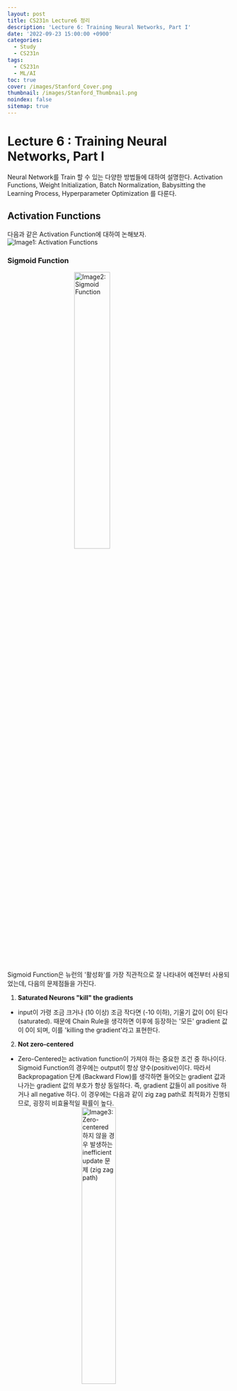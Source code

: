 ```yaml
---
layout: post
title: CS231n Lecture6 정리
description: 'Lecture 6: Training Neural Networks, Part I'
date: '2022-09-23 15:00:00 +0900'
categories:
  - Study
  - CS231n
tags:
  - CS231n
  - ML/AI
toc: true
cover: /images/Stanford_Cover.png
thumbnail: /images/Stanford_Thumbnail.png
noindex: false
sitemap: true
---
```


# Lecture 6 : Training Neural Networks, Part I
Neural Network를 Train 할 수 있는 다양한 방법들에 대하여 설명한다. Activation Functions, Weight Initialization, Batch Normalization, Babysitting the Learning Process, Hyperparameter Optimization 를 다룬다. 

<!-- more -->

## Activation Functions
다음과 같은 Activation Function에 대하여 논해보자.
 <img src='../../../../images/post/CS231n_Lecture6_Img1.jpg' alt='Image1: Activation Functions' style="display: block; margin: 0 auto"> </img>

### Sigmoid Function
 <img src='../../../../images/post/CS231n_Lecture6_Img2.jpg' alt='Image2: Sigmoid Function' style="display: block; margin: 0 auto; width: 40% ; height: 40%"> </img>

Sigmoid Function은 뉴런의 '활성화'를 가장 직관적으로 잘 나타내어 예전부터 사용되었는데, 다음의 문제점들을 가진다. 

1) **Saturated Neurons "kill" the gradients**
- input이 가령 조금 크거나 (10 이상) 조금 작다면 (-10 이하), 기울기 값이 0이 된다 (saturated). 때문에 Chain Rule을 생각하면 이후에 등장하는 '모든' gradient 값이 0이 되며, 이를 'killing the gradient'라고 표현한다. 

2) **Not zero-centered**
- Zero-Centered는 activation function이 가져야 하는 중요한 조건 중 하나이다. Sigmoid Function의 경우에는 output이 항상 양수(positive)이다. 따라서 Backpropagation 단계 (Backward Flow)를 생각하면 들어오는 gradient 값과 나가는 gradient 값의 부호가 항상 동일하다. 즉, gradient 값들이 all positive 하거나 all negative 하다. 이 경우에는 다음과 같이 zig zag path로 최적화가 진행되므로, 굉장히 비효율적일 확률이 높다.
 <img src='../../../../images/post/CS231n_Lecture6_Img3.jpg' alt='Image3: Zero-centered 하지 않을 경우 발생하는 inefficient update 문제 (zig zag path)' style="display: block; margin: 0 auto; width: 40% ; height: 40%"> </img>

3) exp() is computationally expensive

위의 $tanh(x)$ function은 zero centered 라는 점에서 sigmoid function 보다 좋지만, saturated 되었을 때 발생하는 gradient killing 문제는 해결되지 않았다. 

### ReLU Function (Rectified Linear Unit)
 <img src='../../../../images/post/CS231n_Lecture6_Img4.jpg' alt='Image4: ReLU Function' style="display: block; margin: 0 auto; width: 40% ; height: 40%"> </img>

ReLU function은 + region 에서 saturate 되지 않고, very computationally efficient 하며, sigmoid와 tanh에 비해 빨리 수렴한다(약 6배)는 장점이 있지만, zero-centered 하지 않다. 절반의 영역(- region)에서 saturate 되므로, 아주 작은 양의 bias를 통해 ReLU neuron을 initialize 하는 것이 좋다. 

ReLU function의 문제들을 극복하기 위하여 Leaky ReLU(saturate 하지 않으며, 따라서 뉴런이 "죽지" 않는다), ELU(Leaky ReLU에 비해 노이즈에 강하지만 computationally expensive한 exp 연산이 필요함) 등을 이용한다.

### 요약
- **ReLU** 를 이용하라. (learning rate의 선정에 유의한다)
- **Leaky ReLU, Maxout, ELU**를 시도해봐라.
- tanh 를 시도해 보되, 큰 기대는 하지 마라.
- **Sigmoid는 사용하지 마라**

## Weight Initialization
Fully Connected Net 에서 등장하는 weight $W$ 는 모델이 학습을 통하여 최적의 값을 정해 나간다(backprop). 그렇다면, 처음에는 어떤 값들로 초기화를 해 주어야 하는가?

Idea 1 ) **W = 0** init  
모든 값들을 0으로 초기화하는 방법은 어떨까. 결론적으로, 이는 **절대 하지 말아야 하는 방법**이다. 이 경우에는 모든 뉴런들이 같은 행위를 하여, 결국 같은 gradient 값을 가지며, 같은 양만큼 update 될 것이다. 따라서 많은 뉴런이 전혀 의미가 없어진다. 

Idea 2 ) **Small Random Numbers** init  
가령 `weight_scale` 같은 걸 지정하여 `W = np.random.randn(D, H) * weight_scale` 와 같이 랜덤하게 주는 방법이다. 이 경우는 작은 네트워크에선 잘 들어맞지만, **네트워크가 깊어질수록 문제**가 생긴다. `weight_scale`의 정도에 따라 초기 값들이 작으면 계속해서 작은 gradient가 만들어져 작은 값을 넘겨준다(backprop). 따라서 최종적으로 모든 뉴런의 activation이 0으로 몰리게 된다. (모든 뉴런이 죽음) 초기 값들이 크다면, activation이 모두 1이나 -1로 몰리게 된다. (모든 뉴런이 포화) 두 경우 다 네트워크의 층이 의미가 없어지는 방향이므로 좋지 못하다.

Idea 3 ) **Xavier** init  
input의 variance와 output의 variance를 같게 유지하자는 것이 목표인데, 결과적으로 굉장히 잘 들어맞는다! 각 layer의 입력에 대략적인 unit gaussian 형태가 입력되기 때문에 위에서 언급한 문제가 발생하는 것을 방지한다. 단 ReLU를 사용할 때에는 절반의 뉴런이 어차피 죽게 되기 때문에, 추가적으로 /2 를 붙여주어야 한다. 

강의에서 General Rule of Thumb으로, Xavier부터 시작하라는 조언을 해 주었다.

## Batch Normalization
- **배치 단위로 입력 데이터를 (각 dimension에 대하여) 정규화**시키는 행위를 의미한다. (아래 사진 참고)
<img src='../../../../images/post/CS231n_Lecture6_Img5.jpg' alt='Image5: Batch Normalization' style="display: block; margin: 0 auto; width: 80% ; height: 80%"> </img>

- 참고로, dimension(feature) 단위로 mean과 std를 계산하여 정규화를 진행하는 Batch Normalization과 다르게, **Layer Normalization**이라는 놈은 batch 단위로 mean과 std를 계산하여 정규화한다. 이외에도 다양한 Normalization 기법이 존재하는데, 아래의 직관적인 그림이 많은 도움이 되었다. Batch의 크기가 결과에 유의미한 영향을 주는 Batch Normalization과는 달리, **Layer Normalization은 Batch의 크기와 결과가 무관**하다. (즉, hyperparameter 하나가 줄어드니까 이득!)

<img src='../../../../images/post/CS231n_Lecture6_Img6.png' alt='Image6: 다양한 Normalization' style="display: block; margin: 0 auto"> </img>

- 주로 Fully Connected Layer나 Convolutional Layer 이후에, 그리고 nonlinearity 이전에 적용한다.
- $\gamma, \beta$ 의 parameter들을 이용하여 최종적으로 $y_i$를 scale 및 shift 하며, $\gamma$와 $\beta$는 BN의 backpropagation을 통해 학습된다. 전체적인 과정은 아래와 같다.
<img src='../../../../images/post/CS231n_Lecture6_Img7.jpg' alt='Image7: Batch Normalization Steps' style="display: block; margin: 0 auto; width: 80% ; height: 80%"> </img>

- **Test Time** 시에는 Train Time과 비교하였을 때 BatchNorm layer가 **다르게 작동**한다! 각 mean, std가 train time 시에는 배치별로 계산되어 사용되지만, test time에서는 일일히 배치들의 mean과 std를 계산할 필요가 없기 때문에 training 과정에서 계산되는 **running mean, running var**와 같이 고정된 값의 mean, std를 사용한다. 

## Babysitting the Learning Process
Data Preprocessing을 완료하고, 적절한 architecture도 정했다고 하자. 이제 double checking 과정들을 통해 모델을 검증하면서, 좋은 성능을 낼 수 있도록 hyperparameter들을 잘 골라 모델을 train 해주면 된다. 

- Loss value Double Check
  - SoftMax Loss에서, 초기에 W가 매우 작을 때 $ \text{loss} = \log(\text{number of classes}) $ 이었다 ([참고: CS231n Lecture3](https://yxxshin.github.io/2022/07/18/2022-07-18-CS231n-Lecture3/)) 따라서 `weight_scale`을 매우 작게(0.0001) 두고 `regularization = 0.0` 으로 두었을 때 loss 값이 $\log(\text{number of classes})$ 가 나오는지 확인한다.
  - 위의 상황에서 regularization 값을 크게 올렸을 때(1e3) loss 값이 더 커지는지 확인한다. 

- Training (Learning Rate 찾기)
  - 아주 작은 portion(20개)의 training data로 overfit이 가능한지 확인한다. 결과적으로 아주 작은 loss와 train accuracy 1.00 이 나와야 한다.
  - small regularization(0.000001)로 두고, loss가 줄어드는 적절한 learning rate를 찾는다. 만약 loss가 줄어들지 않는다면 learning rate가 너무 작은 것이고, loss가 발산한다면 learning rate가 너무 높은 것이다. cost가 NaN이 뜬다면 거의 대부분 learning rate가 크다는 것을 의미한다. 

## Hyperparameter Optimization
기본적으로 **coarse -> fine** cross-validation을 실행한다: 처음에는 소량의 epoch만 돌려 보며 param의 대강적인 구간을 파악하고, 이후 running time을 늘린 finer search를 해준다. **log space에서 optimize** 해주는 것이 팁이다. (ex: `lr = 10 ** uniform(-3, -6)`) 또 하나의 팁은, 기존의 cost보다 다음 cost가 3배 이상보다 커진다면 발산하는 것이니 바로 break out 해줘도 된다. 

위의 예시와 같이 **Random Search**를 해주는 것이 Grid Search를 해주는 것보다 유리한데, 그 이유는 Random Search 시에 더 많은 종류의 '중요 parameter' 예시를 실험해 볼 수 있기 때문이다. 아래의 그림을 참고하라.
<img src='../../../../images/post/CS231n_Lecture6_Img8.jpg' alt='Image8: Random Search vs. Grid Search' style="display: block; margin: 0 auto; width: 80% ; height: 80%"> </img>

**Loss Curve**를 monitor, visualize 하는 것도 좋은 방법이다. Learning Rate에 따라 아래와 같이 다양한 형태의 loss curve가 나타날 수 있다. 이를 참고하여 learning rate 값 설정에 적용하자. 

<img src='../../../../images/post/CS231n_Lecture6_Img9.jpg' alt='Image9: Loss Curves' style="display: block; margin: 0 auto; width: 60% ; height: 60%"> </img>

